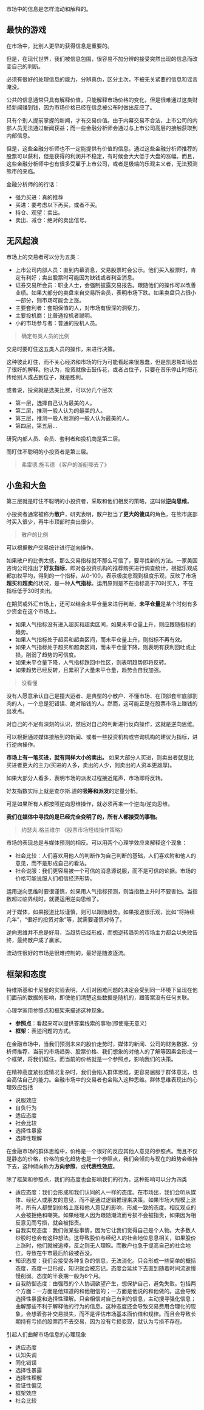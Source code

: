 市场中的信息是怎样流动和解释的。

## 最快的游戏

在市场中，比别人更早的获得信息是重要的。

但是，在现代世界，我们被信息包围，很容易不加分辨的接受突然出现的信息而改变自己的判断。

必须有很好的处理信息的能力，分辨真伪，区分主次，不被无关紧要的信息和谣言淹没。



公共的信息通常只具有解释价值，只能解释市场价格的变化，但是很难通过这类财经新闻赚到钱，因为市场价格已经在信息被公布时做出反应了。

只有个别人提前掌握的新闻，才有交易价值。由于内幕交易不合法，上市公司的内部人员无法通过新闻获益；而一些金融分析师会通过与上市公司高层的接触获取到内部信息。

但是，这些金融分析师也不一定能提供有价值的信息。通过这些金融分析师推荐的股票可以获利，但是获得的利润并不稳定，有时候会大大低于大盘的涨幅。而且，这些金融分析师中也有很多受雇于上市公司，或者是极端的乐观主义者，无法预测熊市的来临。

金融分析师的的行话：

+ 强力买进：真的推荐
+ 买进：要考虑以下再买，或者不买。
+ 持仓、观望：卖出。
+ 卖出、减仓：绝对的卖出信号。



## 无风起浪

市场上的交易者可以分为五类：

+ 上市公司内部人员：直到内幕消息，交易股票时会公示。他们买入股票时，肯定有利好；卖出股票时可能因为缺钱或者利空消息。
+ 证券交易所会员：职业人士，会强制披露交易报告。跟随他们的操作可以改善业绩。如果大部分的卖盘来自交易所会员，表明市场下跌。如果卖盘只占很小一部分，则市场可能会上涨。
+ 主要套利者：套期保值的人，对市场有很深的洞察力。
+ 主要投机商：比普通投机者聪明。
+ 小的市场参与者：普通的投机人员。

> 确定每类人员的比例

交易时要盯住这五类人员的操作，来进行决策。

这种彼此盯住，而不关心经济和市场的行为可能看起来很愚蠢，但是凯恩斯却给出了很好的解释。他认为，投资就像击鼓传花，或者占位子，只要在音乐停止时把花传给别人或占到位子，就是胜利。

或者说，投资就是选美比赛，可以分几个层次

+ 第一层，选择自己认为最美的人。
+ 第二层，推测一般人认为的最美的人。
+ 第三层，推测一般人推测的一般人认为最美的人。
+ 第四层，第五层...

研究内部人员、会员、套利者和投机商是第二层。

而盯住不聪明的小投资者是第三层。

> 弗雷德.施韦德 《客户的游艇哪去了》

## 小鱼和大鱼

第三层就是盯住不聪明的小投资者，采取和他们相反的策略，这叫做**逆向思维**。

小投资者通常被称为**散户**，研究表明，散户担当了**更大的傻瓜**的角色，在熊市底部时买入很少，再牛市顶部时卖出很少。

> 散户的比例

可以根据散户交易统计进行逆向操作。

如果散户的比例太低，那么交易指标就不那么可信了，要寻找新的方法。一家美国咨询公司推出了**好友指标**，即对各投资机构的推荐购买进行调查统计，根据乐观成都加权平均，得到的一个指标，从0-100，表示极度悲观到极度乐观，反映了市场**超买**和**超卖**的状况，是一种**人气指标**。运用原则是不在指标高于70时买入，不在指标低于30时卖出。



在期货或外汇市场上，还可以结合未平仓量来进行判断，**未平仓量**是某个时刻有多少资金在这个市场上。

+ 如果人气指标没有进入超买和超卖区间，如果未平仓量上升，则应跟随指标的趋势。
+ 如果人气指标处于超买和超卖区间，而未平仓量上升，则指标不再有效。
+ 如果人气指标处于超买和超卖区间，而未平仓量下降，则表明有获利回吐或止损，削弱了趋势的可信度。
+ 如果未平仓量下降，人气指标跌回中性区，则表明趋势即将反转。
+ 如果趋势已经反转，且累积了大量未平仓量，趋势会自我加强。

> 没看懂



没有人愿意承认自己是撞大运者、是典型的小散户、不懂市场、在顶部套牢底部割肉的人，一个总是犯错误、绝对赔钱的人。然而，这可能正是在股票市场上赚钱的出发点。

对自己的不足有深刻的认识，然后对自己的判断进行反向操作，这就是逆向思维。

可以根据通过媒体接触到的新闻、或者一些投资机构或咨询机构的建议为指标，进行逆向操作。



**市场上有一笔买进，就有同样大小的卖出。** 如果大部分人买进，则卖出者就是比买进者更大的主力(买进的人多，卖出的人少，则卖出的人资本更雄厚)。

如果大部分人看多，表明市场的派发过程接近尾声，市场即将反转。



好友指数实际上就是查尔斯.道的**吸筹和派发**的定量分析。



可是如果所有人都按照逆向思维操作，就必须再来一个逆向/逆向思维。



**我们在媒体中寻找的是已经完全变明了的，所有人都接受的事物。**

> 约瑟夫.格兰维尔 《股票市场短线操作策略》



市场的表现总是与媒体预测的相反。可以用两个心理学效应来解释这个现象：

+ 社会比较：人们喜欢用他人的判断作为自己判断的基础，人们喜欢附和他人的意见，而不是形成自己的看法。
+ 社会说服：我们更容易被一个可信的消息源说服，而不是可信的论据。市场的价格可能说服人们相信经济形势。



运用逆向思维时要很谨慎，如果用人气指标预测，则当指数上升时不要害怕。当指数超过临界线时，就要运用逆向思维了。

对于媒体，如果报道比较谨慎，则可以跟随趋势。如果报道很乐观，比如“将持续几年”，“很好的投资对象”等，就需要谨慎对待了。



逆向思维并不总是好用，当趋势已经形成，而想逆转趋势的市场主力都会以失败告终，最终散户成了赢家。

流动性很好的市场是很难控制的，最好是随波逐流。



## 框架和态度

特维斯基和卡尼曼的实验表明，人们对困难问题的决定会受到同一环境下呈现在他们面前的数据的影响，即使他们清楚这些数据是随机的，跟答案没有任何关联。

心理学家用参照点和框架来描述这种现象。

+ **参照点**：看起来可以提供答案线索的事物(即使毫无意义)
+ **框架**：表述问题的方式。

在金融市场中，当我们预测未来的股价走势时，媒体的新闻、公司的财务数据、分析师推荐、当前的市场趋势、股票价格、我们想象的对他人的了解等因素会形成一个框架，将我们框住。而当前的价格就是一个参照点，影响我们的决策。



在精神高度紧张或情况复杂时，我们会陷入群体思维，更容易屈服于群体意见，也会高估自己的能力。金融市场中的交易者也会陷入这种思维。群体思维表现出的心理效应包括

+ 说服效应
+ 自负行为
+ 适应态度
+ 社会比较
+ 选择性暴露
+ 选择性理解



在金融市场的群体思维中，价格是一个很好的反应其他人意见的参照点。而且不仅是静态的价格，价格的变化趋势也是一个参照点，我们会倾向与现在的趋势会维持下去，这种倾向称为**方向参照**，或**代表性效应**。



除了框架和参照点，我们的态度也会影响我们的行为。这种影响可以分为四类

+ 适应态度：我们会形成和我们认同的人一样的态度。在市场出，我们会听从媒体、经纪人或朋友的意见，而不是通过逻辑推理来决策。如果市场大规模上涨时，所有人都受到价格上涨和他人意见的影响，形成一致的态度。相反观点的人会被拒绝和嘲笑。如果经理人因为跟随潮流而亏损不会被指责，如果因为相反意见而亏损，就会被指责。
+ 自我实现态度：我们做某些事情，因为它让我们觉得自己是个人物。大多数人炒股时也会有这种想法。这导致股价与经纪人的社会地位息息相关，如果股价上涨时，他们就被追捧，反之则无人理睬。而散户也急于提高自己的社会地位，导致在牛市最后阶段被吞没。
+ 知识态度：我们会接受各种复杂的信息，无法消化。只会形成一些简单的概括态度，态度一旦形成，知识就会被忘记。态度会延续下去直到随着时间流逝慢慢削弱。态度的半衰期一般为6个月。
+ 自我防御态度：由强烈的个人协调欲望产生，想保护自己，避免失败。包括两个方面：一方面是他知道的和他相信的；一方面是他说的和他做的。这会导致选择性暴露和选择性理解。只会相信对自己有利的信息，主动搜寻强化信息；曲解那些不利于解释他的行为的信息。这种态度还会导致交易费用合理化的现象，会想着弥补交易损失，而不是评估市场基本面价值和规律。而且会导致长期持有亏损的股票而不去交易，因为没有亏损变现，就认为亏损不存在。



引起人们曲解市场信息的心理现象

+ 适应态度
+ 认知失调
+ 同化错误
+ 选择性暴露
+ 选择性理解
+ 验证性偏见
+ 框架效应
+ 社会比较
